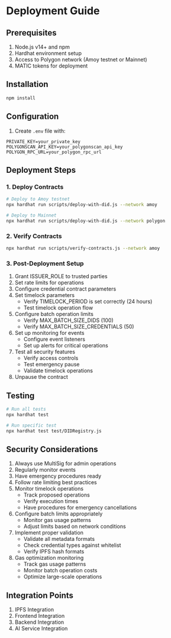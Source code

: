 # Deployment Guide

## Prerequisites
1. Node.js v14+ and npm
2. Hardhat environment setup
3. Access to Polygon network (Amoy testnet or Mainnet)
4. MATIC tokens for deployment

## Installation
```bash
npm install
```

## Configuration
1. Create `.env` file with:
```env
PRIVATE_KEY=your_private_key
POLYGONSCAN_API_KEY=your_polygonscan_api_key
POLYGON_RPC_URL=your_polygon_rpc_url
```

## Deployment Steps

### 1. Deploy Contracts
```bash
# Deploy to Amoy testnet
npx hardhat run scripts/deploy-with-did.js --network amoy

# Deploy to Mainnet
npx hardhat run scripts/deploy-with-did.js --network polygon
```

### 2. Verify Contracts
```bash
npx hardhat run scripts/verify-contracts.js --network amoy
```

### 3. Post-Deployment Setup
1. Grant ISSUER_ROLE to trusted parties
2. Set rate limits for operations
3. Configure credential contract parameters
4. Set timelock parameters
   - Verify TIMELOCK_PERIOD is set correctly (24 hours)
   - Test timelock operation flow
5. Configure batch operation limits
   - Verify MAX_BATCH_SIZE_DIDS (100)
   - Verify MAX_BATCH_SIZE_CREDENTIALS (50)
6. Set up monitoring for events
   - Configure event listeners
   - Set up alerts for critical operations
7. Test all security features
   - Verify access controls
   - Test emergency pause
   - Validate timelock operations
8. Unpause the contract

## Testing
```bash
# Run all tests
npx hardhat test

# Run specific test
npx hardhat test test/DIDRegistry.js
```

## Security Considerations
1. Always use MultiSig for admin operations
2. Regularly monitor events
3. Have emergency procedures ready
4. Follow rate limiting best practices
5. Monitor timelock operations
   - Track proposed operations
   - Verify execution times
   - Have procedures for emergency cancellations
6. Configure batch limits appropriately
   - Monitor gas usage patterns
   - Adjust limits based on network conditions
7. Implement proper validation
   - Validate all metadata formats
   - Check credential types against whitelist
   - Verify IPFS hash formats
8. Gas optimization monitoring
   - Track gas usage patterns
   - Monitor batch operation costs
   - Optimize large-scale operations

## Integration Points
1. IPFS Integration
2. Frontend Integration
3. Backend Integration
4. AI Service Integration
